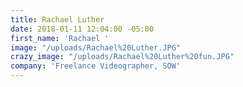 ```yaml
---
title: Rachael Luther
date: 2018-01-11 12:04:00 -05:00
first_name: 'Rachael '
image: "/uploads/Rachael%20Luther.JPG"
crazy_image: "/uploads/Rachael%20Luther%20fun.JPG"
company: 'Freelance Videographer, SOW'
---
```

